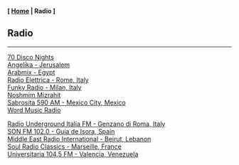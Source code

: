 <link href="../style.css" rel="stylesheet"></link>

**[ [Home](../index.html) | Radio ]**

## Radio

---

[70 Disco Nights](https://panel.retrolandigital.com/listen/70s_disco_nights/listen)  
[Angelika - Jerusalem](https://live.ecast.co.il:8024/stream)  
[Arabmix - Egypt](http://stream.zeno.fm/na3vpvn10qruv.acc)  
[Radio Elettrica - Rome, Italy](https://nr8.newradio.it/proxy/apselett?mp=/stream)  
[Funky Radio - Milan, Italy](https://funkyradio.streamingmedia.it/audio.aac)  
[Noshmim Mizrahit](https://mzr.mediacast.co.il/mzradio)  
[Sabrosita 590 AM - Mexico City, Mexico](https://18163.live.streamtheworld.com/XEPHAMAAC.aac)  
[Word Music Radio](https://stream.probroadcast.dk/wmr)  

[Radio Underground Italia FM - Genzano di Roma, Italy](https://radio.garden/visit/genzano-di-roma/pAVsfbOk)  
[SON FM 102.0 - Guia de Isora, Spain](https://radio.serviciosderadio.com/listen/sonfmlasalsera/radio.aac)  
[Middle East Radio International - Beirut, Lebanon](https://radio.garden/listen/middle-east-radio-international/I4dWP6l0)  
[Soul Radio Classics - Marseille, France](https://radio.garden/listen/soul-radio-classics/OVjoAbNU)  
[Universitaria 104,5 FM - Valencia, Venezuela](https://mp4.fm.uc.edu.ve:8443/fmuc.mp4)  

<!--
BBC2 https://a.files.bbci.co.uk/ms6/live/3441A116-B12E-4D2F-ACA8-C1984642FA4B/audio/simulcast/dash/nonuk/pc_hd_abr_v2/aks/bbc_radio_two.mpd  
J1 Radio - Tokyo, Japan
https://panel.retrolandigital.com/listen/70s_disco_nights/listen
https://panel.retrolandigital.com:8170/listen
Bulbul FM - Almaty, Kazakhstan
Radio Kawkaba - Kawkaba, Lebanon https://radio.garden/visit/kawkaba/M8CsIdjE  
[LM Radio Saquisilí](https://stream-173.zeno.fm/1mxqv90mq2zuv)  
[101 fm grèce](https://azuralive.streams.ovh/radio/8190/radio.mp3?1615372278)  
https://radio.garden/visit/zagreb/wRtG4LE8  
As-Suwayda, Syria https://stream.zeno.fm/4luag56o066uv  
Ivri 6 haifa https://streaming.radio.co/sa06221901/listen  
Cartago https://radio.garden/visit/cartago/FuZ1HHeW  
https://s22.maxcast.com.br:8210/live  
https://onlineradiobox.com/il/noshmim/?cs=il.noshmim  
https://fmstream.org  
https://www.listenlive.nl  
https://goldfm.fr/  
https://www.radio.fr/  
https://xfm.neocities.org/  
-->

<br/>


